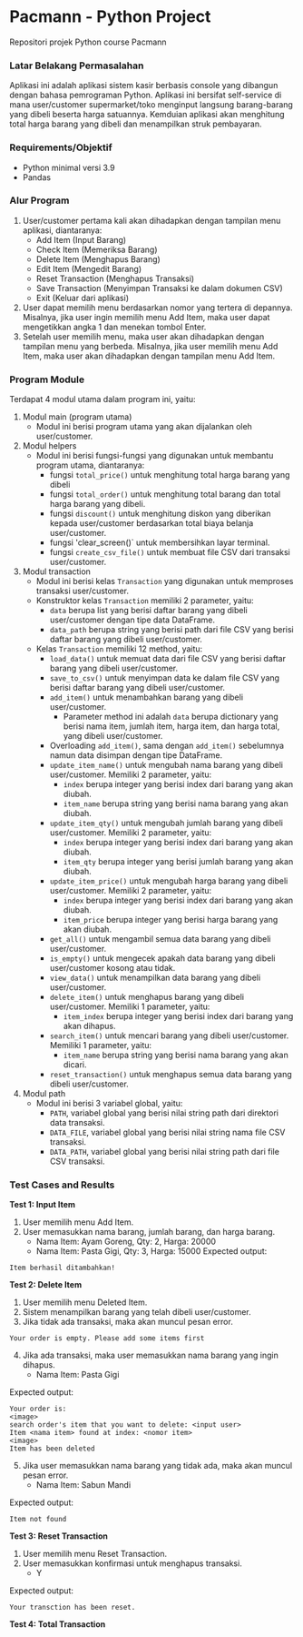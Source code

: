 # Pacmann - Python Project

Repositori projek Python course Pacmann

### Latar Belakang Permasalahan
Aplikasi ini adalah aplikasi sistem kasir berbasis console yang dibangun dengan bahasa pemrograman Python. Aplikasi ini bersifat self-service di mana user/customer supermarket/toko menginput langsung barang-barang yang dibeli beserta harga satuannya. Kemduian aplikasi akan menghitung total harga barang yang dibeli dan menampilkan struk pembayaran.

### Requirements/Objektif
- Python minimal versi 3.9
- Pandas

### Alur Program
1. User/customer pertama kali akan dihadapkan dengan tampilan menu aplikasi, diantaranya:
	- Add Item (Input Barang)
	- Check Item (Memeriksa Barang)
	- Delete Item (Menghapus Barang)
	- Edit Item (Mengedit Barang)
	- Reset Transaction (Menghapus Transaksi)
	- Save Transaction (Menyimpan Transaksi ke dalam dokumen CSV)
	- Exit (Keluar dari aplikasi)
2. User dapat memilih menu berdasarkan nomor yang tertera di depannya. Misalnya, jika user ingin memilih menu Add Item, maka user dapat mengetikkan angka 1 dan menekan tombol Enter.
3. Setelah user memilih menu, maka user akan dihadapkan dengan tampilan menu yang berbeda. Misalnya, jika user memilih menu Add Item, maka user akan dihadapkan dengan tampilan menu Add Item.

### Program Module
Terdapat 4 modul utama dalam program ini, yaitu:
1. Modul main (program utama)
	- Modul ini berisi program utama yang akan dijalankan oleh user/customer.
2. Modul helpers
	- Modul ini berisi fungsi-fungsi yang digunakan untuk membantu program utama, diantaranya:
		- fungsi `total_price()` untuk menghitung total harga barang yang dibeli
		- fungsi `total_order()` untuk menghitung total barang dan total harga barang yang dibeli.
		- fungsi `discount()` untuk menghitung diskon yang diberikan kepada user/customer berdasarkan total biaya belanja user/customer.
		- fungsi 'clear_screen()` untuk membersihkan layar terminal.
		- fungsi `create_csv_file()` untuk membuat file CSV dari transaksi user/customer.
3. Modul transaction
	- Modul ini berisi kelas `Transaction` yang digunakan untuk memproses transaksi user/customer.
	- Konstruktor kelas `Transaction` memiliki 2 parameter, yaitu:
		- `data` berupa list yang berisi daftar barang yang dibeli user/customer dengan tipe data DataFrame.
		- `data_path` berupa string yang berisi path dari file CSV yang berisi daftar barang yang dibeli user/customer.
	- Kelas `Transaction` memiliki 12 method, yaitu:
		- `load_data()` untuk memuat data dari file CSV yang berisi daftar barang yang dibeli user/customer.
		- `save_to_csv()` untuk menyimpan data ke dalam file CSV yang berisi daftar barang yang dibeli user/customer.
		- `add_item()` untuk menambahkan barang yang dibeli user/customer.
			- Parameter method ini adalah `data` berupa dictionary yang berisi nama item, jumlah item, harga item, dan harga total, yang dibeli user/customer.
		- Overloading `add_item()`, sama dengan `add_item()` sebelumnya namun data disimpan dengan tipe DataFrame.
		- `update_item_name()` untuk mengubah nama barang yang dibeli user/customer. Memiliki 2 parameter, yaitu:
			- `index` berupa integer yang berisi index dari barang yang akan diubah.
			- `item_name` berupa string yang berisi nama barang yang akan diubah.
		- `update_item_qty()` untuk mengubah jumlah barang yang dibeli user/customer. Memiliki 2 parameter, yaitu:
			- `index` berupa integer yang berisi index dari barang yang akan diubah.
			- `item_qty` berupa integer yang berisi jumlah barang yang akan diubah.
		- `update_item_price()` untuk mengubah harga barang yang dibeli user/customer. Memiliki 2 parameter, yaitu:
			- `index` berupa integer yang berisi index dari barang yang akan diubah.
			- `item_price` berupa integer yang berisi harga barang yang akan diubah.
		- `get_all()` untuk mengambil semua data barang yang dibeli user/customer.
		- `is_empty()` untuk mengecek apakah data barang yang dibeli user/customer kosong atau tidak.
		- `view_data()` untuk menampilkan data barang yang dibeli user/customer.
		- `delete_item()` untuk menghapus barang yang dibeli user/customer. Memiliki 1 parameter, yaitu:
			- `item_index` berupa integer yang berisi index dari barang yang akan dihapus.
		- `search_item()` untuk mencari barang yang dibeli user/customer. Memiliki 1 parameter, yaitu:
			- `item_name` berupa string yang berisi nama barang yang akan dicari.
		- `reset_transaction()` untuk menghapus semua data barang yang dibeli user/customer.
4. Modul path
	- Modul ini berisi 3 variabel global, yaitu:
		- `PATH`, variabel global yang berisi nilai string path dari direktori data transaksi.
		- `DATA_FILE`, variabel global yang berisi nilai string nama file CSV transaksi.
		- `DATA_PATH`, variabel global yang berisi nilai string path dari file CSV transaksi.

### Test Cases and Results
**Test 1: Input Item**
1. User memilih menu Add Item.
2. User memasukkan nama barang, jumlah barang, dan harga barang.
	- Nama Item: Ayam Goreng, Qty: 2, Harga: 20000
	- Nama Item: Pasta Gigi, Qty: 3, Harga: 15000
Expected output:
```
Item berhasil ditambahkan!
```

**Test 2: Delete Item**
1. User memilih menu Deleted Item.
2. Sistem menampilkan barang yang telah dibeli user/customer.
3. Jika tidak ada transaksi, maka akan muncul pesan error.
```
Your order is empty. Please add some items first
```
4. Jika ada transaksi, maka user memasukkan nama barang yang ingin dihapus.
	- Nama Item: Pasta Gigi

Expected output:
```
Your order is:
<image>
search order's item that you want to delete: <input user>
Item <nama item> found at index: <nomor item>
<image>
Item has been deleted 
```
5. Jika user memasukkan nama barang yang tidak ada, maka akan muncul pesan error.
	- Nama Item: Sabun Mandi

Expected output:
```
Item not found
``` 

**Test 3: Reset Transaction**
1. User memilih menu Reset Transaction.
2. User memasukkan konfirmasi untuk menghapus transaksi.
	- Y

Expected output:
```
Your transction has been reset.
```

**Test 4: Total Transaction**

